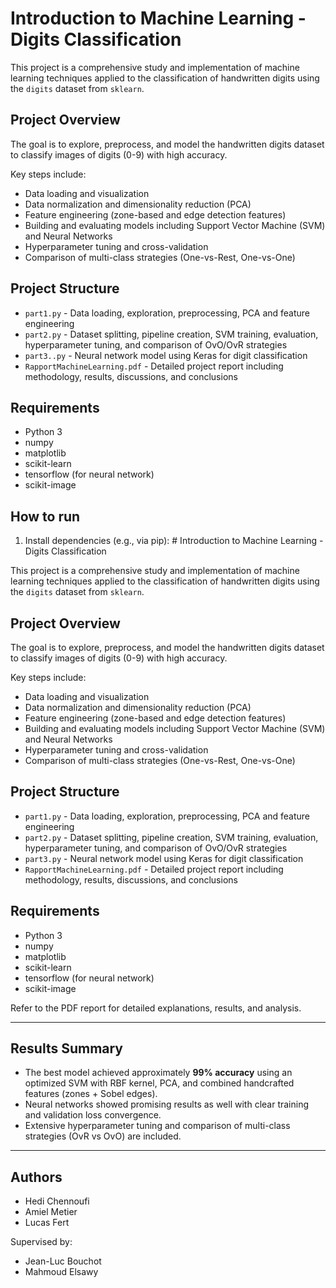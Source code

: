 # Introduction to Machine Learning - Digits Classification

This project is a comprehensive study and implementation of machine learning techniques applied to the classification of handwritten digits using the `digits` dataset from `sklearn`.

## Project Overview

The goal is to explore, preprocess, and model the handwritten digits dataset to classify images of digits (0-9) with high accuracy.

Key steps include:  
- Data loading and visualization  
- Data normalization and dimensionality reduction (PCA)  
- Feature engineering (zone-based and edge detection features)  
- Building and evaluating models including Support Vector Machine (SVM) and Neural Networks  
- Hyperparameter tuning and cross-validation  
- Comparison of multi-class strategies (One-vs-Rest, One-vs-One)

## Project Structure

- `part1.py` - Data loading, exploration, preprocessing, PCA and feature engineering  
- `part2.py` - Dataset splitting, pipeline creation, SVM training, evaluation, hyperparameter tuning, and comparison of OvO/OvR strategies  
- `part3..py` - Neural network model using Keras for digit classification  
- `RapportMachineLearning.pdf` - Detailed project report including methodology, results, discussions, and conclusions  

## Requirements

- Python 3  
- numpy  
- matplotlib  
- scikit-learn  
- tensorflow (for neural network)  
- scikit-image  

## How to run

1. Install dependencies (e.g., via pip):  # Introduction to Machine Learning - Digits Classification

This project is a comprehensive study and implementation of machine learning techniques applied to the classification of handwritten digits using the `digits` dataset from `sklearn`.

## Project Overview

The goal is to explore, preprocess, and model the handwritten digits dataset to classify images of digits (0-9) with high accuracy.

Key steps include:  
- Data loading and visualization  
- Data normalization and dimensionality reduction (PCA)  
- Feature engineering (zone-based and edge detection features)  
- Building and evaluating models including Support Vector Machine (SVM) and Neural Networks  
- Hyperparameter tuning and cross-validation  
- Comparison of multi-class strategies (One-vs-Rest, One-vs-One)

## Project Structure

- `part1.py` - Data loading, exploration, preprocessing, PCA and feature engineering  
- `part2.py` - Dataset splitting, pipeline creation, SVM training, evaluation, hyperparameter tuning, and comparison of OvO/OvR strategies  
- `part3.py` - Neural network model using Keras for digit classification  
- `RapportMachineLearning.pdf` - Detailed project report including methodology, results, discussions, and conclusions  

## Requirements

- Python 3  
- numpy  
- matplotlib  
- scikit-learn  
- tensorflow (for neural network)  
- scikit-image  


Refer to the PDF report for detailed explanations, results, and analysis.

---

## Results Summary

- The best model achieved approximately **99% accuracy** using an optimized SVM with RBF kernel, PCA, and combined handcrafted features (zones + Sobel edges).  
- Neural networks showed promising results as well with clear training and validation loss convergence.  
- Extensive hyperparameter tuning and comparison of multi-class strategies (OvR vs OvO) are included.  

---

## Authors

- Hedi Chennoufi 
- Amiel Metier 
- Lucas Fert  

Supervised by:  
- Jean-Luc Bouchot  
- Mahmoud Elsawy  



